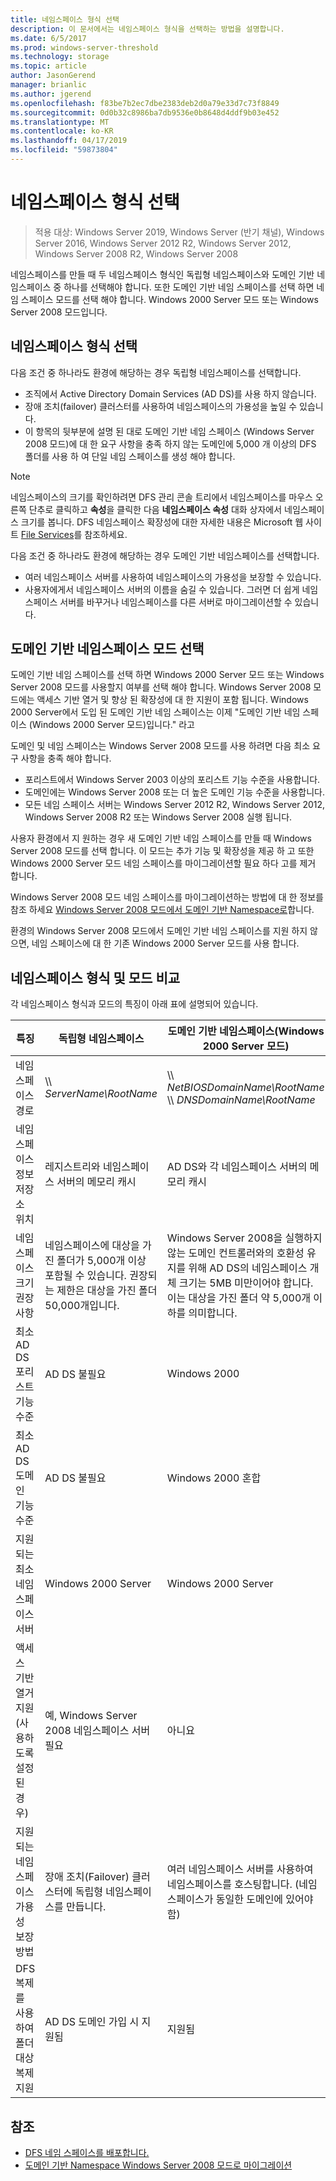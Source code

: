 ```yaml
---
title: 네임스페이스 형식 선택
description: 이 문서에서는 네임스페이스 형식을 선택하는 방법을 설명합니다.
ms.date: 6/5/2017
ms.prod: windows-server-threshold
ms.technology: storage
ms.topic: article
author: JasonGerend
manager: brianlic
ms.author: jgerend
ms.openlocfilehash: f83be7b2ec7dbe2383deb2d0a79e33d7c73f8849
ms.sourcegitcommit: 0d0b32c8986ba7db9536e0b8648d4ddf9b03e452
ms.translationtype: MT
ms.contentlocale: ko-KR
ms.lasthandoff: 04/17/2019
ms.locfileid: "59873804"
---
```

# <a name="choose-a-namespace-type"></a>네임스페이스 형식 선택

> 적용 대상: Windows Server 2019, Windows Server (반기 채널), Windows Server 2016, Windows Server 2012 R2, Windows Server 2012, Windows Server 2008 R2, Windows Server 2008

네임스페이스를 만들 때 두 네임스페이스 형식인 독립형 네임스페이스와 도메인 기반 네임스페이스 중 하나를 선택해야 합니다. 또한 도메인 기반 네임 스페이스를 선택 하면 네임 스페이스 모드를 선택 해야 합니다. Windows 2000 Server 모드 또는 Windows Server 2008 모드입니다.

## <a name="choosing-a-namespace-type"></a>네임스페이스 형식 선택

다음 조건 중 하나라도 환경에 해당하는 경우 독립형 네임스페이스를 선택합니다.

-   조직에서 Active Directory Domain Services (AD DS)를 사용 하지 않습니다.
-   장애 조치(failover) 클러스터를 사용하여 네임스페이스의 가용성을 높일 수 있습니다.
-   이 항목의 뒷부분에 설명 된 대로 도메인 기반 네임 스페이스 (Windows Server 2008 모드)에 대 한 요구 사항을 충족 하지 않는 도메인에 5,000 개 이상의 DFS 폴더를 사용 하 여 단일 네임 스페이스를 생성 해야 합니다.

> [!NOTE]
> 네임스페이스의 크기를 확인하려면 DFS 관리 콘솔 트리에서 네임스페이스를 마우스 오른쪽 단추로 클릭하고 **속성**을 클릭한 다음 **네임스페이스 속성** 대화 상자에서 네임스페이스 크기를 봅니다. DFS 네임스페이스 확장성에 대한 자세한 내용은 Microsoft 웹 사이트 [File Services](https://technet.microsoft.com/library/cc771548.aspx)를 참조하세요.

다음 조건 중 하나라도 환경에 해당하는 경우 도메인 기반 네임스페이스를 선택합니다.

-   여러 네임스페이스 서버를 사용하여 네임스페이스의 가용성을 보장할 수 있습니다.
-   사용자에게서 네임스페이스 서버의 이름을 숨길 수 있습니다. 그러면 더 쉽게 네임스페이스 서버를 바꾸거나 네임스페이스를 다른 서버로 마이그레이션할 수 있습니다.

## <a name="choosing-a-domain-based-namespace-mode"></a>도메인 기반 네임스페이스 모드 선택

도메인 기반 네임 스페이스를 선택 하면 Windows 2000 Server 모드 또는 Windows Server 2008 모드를 사용할지 여부를 선택 해야 합니다. Windows Server 2008 모드에는 액세스 기반 열거 및 향상 된 확장성에 대 한 지원이 포함 됩니다. Windows 2000 Server에서 도입 된 도메인 기반 네임 스페이스는 이제 "도메인 기반 네임 스페이스 (Windows 2000 Server 모드)입니다." 라고

도메인 및 네임 스페이스는 Windows Server 2008 모드를 사용 하려면 다음 최소 요구 사항을 충족 해야 합니다.

-   포리스트에서 Windows Server 2003 이상의 포리스트 기능 수준을 사용합니다.
-   도메인에는 Windows Server 2008 또는 더 높은 도메인 기능 수준을 사용합니다.
-   모든 네임 스페이스 서버는 Windows Server 2012 R2, Windows Server 2012, Windows Server 2008 R2 또는 Windows Server 2008 실행 됩니다.

사용자 환경에서 지 원하는 경우 새 도메인 기반 네임 스페이스를 만들 때 Windows Server 2008 모드를 선택 합니다. 이 모드는 추가 기능 및 확장성을 제공 하 고 또한 Windows 2000 Server 모드 네임 스페이스를 마이그레이션할 필요 하다 고를 제거 합니다.

Windows Server 2008 모드 네임 스페이스를 마이그레이션하는 방법에 대 한 정보를 참조 하세요 [Windows Server 2008 모드에서 도메인 기반 Namespace로](migrate-a-domain-based-namespace-to-windows-server-2008-mode.md)합니다.

환경의 Windows Server 2008 모드에서 도메인 기반 네임 스페이스를 지원 하지 않으면, 네임 스페이스에 대 한 기존 Windows 2000 Server 모드를 사용 합니다.

## <a name="comparing-namespace-types-and-modes"></a>네임스페이스 형식 및 모드 비교

각 네임스페이스 형식과 모드의 특징이 아래 표에 설명되어 있습니다.

|특징|독립형 네임스페이스|도메인 기반 네임스페이스(Windows 2000 Server 모드) |도메인 기반 네임스페이스(Windows Server 2008 모드) | 
|---|---|---|---|
|네임스페이스 경로|\\\ *ServerName\RootName* |\\\ *NetBIOSDomainName\RootName* <br />\\\ *DNSDomainName\RootName*|\\\ *NetBIOSDomainName\RootName* <br /> \\\ *DNSDomainName\RootName*|
|네임스페이스 정보 저장소 위치|레지스트리와 네임스페이스 서버의 메모리 캐시|AD DS와 각 네임스페이스 서버의 메모리 캐시|AD DS와 각 네임스페이스 서버의 메모리 캐시|
|네임스페이스 크기 권장 사항|네임스페이스에 대상을 가진 폴더가 5,000개 이상 포함될 수 있습니다. 권장되는 제한은 대상을 가진 폴더 50,000개입니다.|Windows Server 2008을 실행하지 않는 도메인 컨트롤러와의 호환성 유지를 위해 AD DS의 네임스페이스 개체 크기는 5MB 미만이어야 합니다. 이는 대상을 가진 폴더 약 5,000개 이하를 의미합니다.|네임스페이스에 대상을 가진 폴더가 5,000개 이상 포함될 수 있습니다. 권장되는 제한은 대상을 가진 폴더 50,000개입니다. |
|최소 AD DS 포리스트 기능 수준|AD DS 불필요|Windows 2000|Windows Server 2003|
|최소 AD DS 도메인 기능 수준|AD DS 불필요|Windows 2000 혼합|Windows Server 2008|
|지원되는 최소 네임스페이스 서버|Windows 2000 Server|Windows 2000 Server|Windows Server 2008|
|액세스 기반 열거 지원(사용하도록 설정된 경우)|예, Windows Server 2008 네임스페이스 서버 필요|아니요|예|
|지원되는 네임스페이스 가용성 보장 방법|장애 조치(Failover) 클러스터에 독립형 네임스페이스를 만듭니다.|여러 네임스페이스 서버를 사용하여 네임스페이스를 호스팅합니다. (네임스페이스가 동일한 도메인에 있어야 함)|여러 네임스페이스 서버를 사용하여 네임스페이스를 호스팅합니다. (네임스페이스가 동일한 도메인에 있어야 함)|
|DFS 복제를 사용하여 폴더 대상 복제 지원|AD DS 도메인 가입 시 지원됨|지원됨|지원됨|

## <a name="see-also"></a>참조

-   [DFS 네임 스페이스를 배포합니다.](deploying-dfs-namespaces.md)
-   [도메인 기반 Namespace Windows Server 2008 모드로 마이그레이션](migrate-a-domain-based-namespace-to-windows-server-2008-mode.md)



